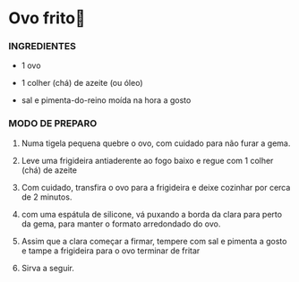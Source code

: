 # Ovo frito:fried_egg:

### INGREDIENTES

- 1 ovo

- 1 colher (chá) de azeite (ou óleo)

- sal e pimenta-do-reino moída na hora a gosto

### MODO DE PREPARO

1. Numa tigela pequena quebre o ovo, com cuidado para não furar a gema.

2. Leve uma frigideira antiaderente ao fogo baixo e regue com 1 colher (chá) de azeite

3. Com cuidado, transfira o ovo para a frigideira e deixe cozinhar por cerca de 2 minutos.

4. com uma espátula de silicone, vá puxando a borda da clara para perto da gema, para manter o formato arredondado do ovo.

5. Assim que a clara começar a firmar, tempere com sal e pimenta a gosto e tampe a frigideira para o ovo terminar de fritar

6. Sirva a seguir.
